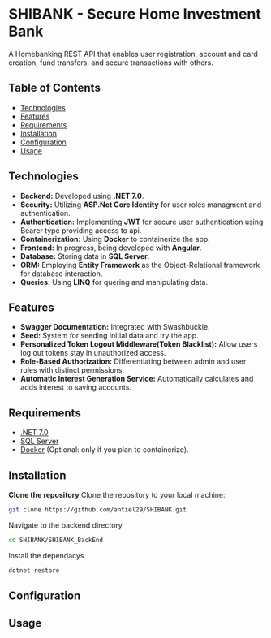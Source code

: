 # SHIBANK - Secure Home Investment Bank
A Homebanking REST API that enables user registration, account and card creation, fund transfers, and secure transactions with others.

## Table of Contents
- [Technologies](#technologies)
- [Features](#features)
- [Requirements](#requirements)
- [Installation](#installation)
- [Configuration](#configuration)
- [Usage](#usage)

## Technologies
- **Backend:** Developed using **.NET 7.0**.
- **Security:** Utilizing **ASP.Net Core Identity** for user roles managment and authentication.
- **Authentication:** Implementing **JWT** for secure user authentication using Bearer type providing access to api.
- **Containerization:** Using **Docker** to containerize the app.
- **Frontend:** In progress, being developed with **Angular**.
- **Database:** Storing data in **SQL Server**.
- **ORM:** Employing **Entity Framework** as the Object-Relational framework for database interaction.
- **Queries:** Using **LINQ** for quering and manipulating data.

## Features
- **Swagger Documentation:** Integrated with Swashbuckle.
- **Seed:** System for seeding initial data and try the app.
- **Personalized Token Logout Middleware(Token Blacklist):** Allow users log out tokens stay in unauthorized access.
- **Role-Based Authorization:** Differentiating between admin and user roles with distinct permissions.
- **Automatic Interest Generation Service:** Automatically calculates and adds interest to saving accounts.

## Requirements
- [.NET 7.0](https://dotnet.microsoft.com/download/dotnet/7.0)
- [SQL Server](https://www.microsoft.com/en-us/sql-server/sql-server-downloads)
- [Docker](https://www.docker.com/get-started) (Optional: only if you plan to containerize).
  
## Installation

**Clone the repository**
Clone the repository to your local machine:
```bash
git clone https://github.com/antiel29/SHIBANK.git
```
Navigate to the backend directory
```bash
cd SHIBANK/SHIBANK_BackEnd
```
Install the dependacys
```bash
dotnet restore
```

## Configuration


## Usage
